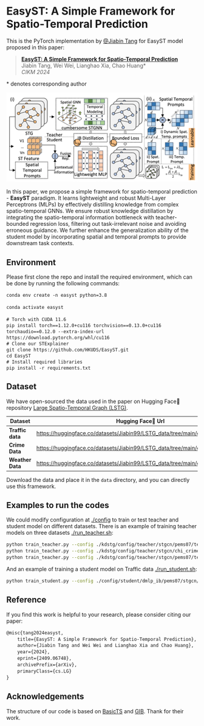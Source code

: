 # EasyST: A Simple Framework for Spatio-Temporal Prediction

This is the PyTorch implementation by <a href='https://github.com/tjb-tech'>@Jiabin Tang</a> for EasyST model proposed in this paper:

 >**<a href='https://arxiv.org/abs/2409.06748'>EasyST: A Simple Framework for Spatio-Temporal Prediction</a>**  
 >Jiabin Tang, Wei Wei, Lianghao Xia, Chao Huang*\
 >*CIKM 2024*

\* denotes corresponding author

<p align="center">
<img src="./image/EasyST.png" alt="EasyST" />
</p>

In this paper, we propose a simple framework for spatio-temporal prediction - **EasyST** paradigm. It learns lightweight and robust Multi-Layer Perceptrons (MLPs) by effectively distilling knowledge from complex spatio-temporal GNNs. We ensure robust knowledge distillation by integrating the spatio-temporal information bottleneck with teacher-bounded regression loss, filtering out task-irrelevant noise and avoiding erroneous guidance. We further enhance the generalization ability of the student model by incorporating spatial and temporal prompts to provide downstream task contexts.  

## Environment

Please first clone the repo and install the required environment, which can be done by running the following commands:

```shell
conda env create -n easyst python=3.8

conda activate easyst

# Torch with CUDA 11.6
pip install torch==1.12.0+cu116 torchvision==0.13.0+cu116 torchaudio==0.12.0 --extra-index-url https://download.pytorch.org/whl/cu116
# Clone our STExplainer
git clone https://github.com/HKUDS/EasyST.git
cd EasyST
# Install required libraries
pip install -r requirements.txt
```

##  Dataset

We have open-sourced the data used in the paper on Hugging Face🤗 repository [Large Spatio-Temporal Graph (LSTG)](https://huggingface.co/datasets/Jiabin99/LSTG_data).

| Dataset          | Hugging Face🤗 Url                                            |
| ---------------- | ------------------------------------------------------------ |
| **Traffic data** | https://huggingface.co/datasets/Jiabin99/LSTG_data/tree/main/dataset/PEMS07 |
| **Crime Data**   | https://huggingface.co/datasets/Jiabin99/LSTG_data/tree/main/dataset/CHI_Crime |
| **Weather Data** | https://huggingface.co/datasets/Jiabin99/LSTG_data/tree/main/dataset/weather2k |

Download the data and place it in the `data` directory, and you can directly use this framework.

## Examples to run the codes

We could modify configuration at [./config](./config) to train or test teacher and student model on different datasets. There is an example of training teacher models on three datasets [./run_teacher.sh](./run_teacher.sh): 

```bash
python train_teacher.py --config ./kdstg/config/teacher/stgcn/pems07/teacher_stgcn_end_dim_128_pems7.yaml # Traffic data
python train_teacher.py --config ./kdstg/config/teacher/stgcn/chi_crime/teacher_stgcn_end_dim_128_chi.yaml # Crime Data
python train_teacher.py --config ./kdstg/config/teacher/stgcn/pems07/teacher_stgcn_end_dim_128_wth.yaml # Weather Data

```

And an example of training a student model on Traffic data [./run_student.sh](./run_student.sh): 

```bash
python train_student.py --config ./config/student/dmlp_ib/pems07/stgcn/student.yaml
```

## Reference

If you find this work is helpful to your research, please consider citing our paper:

```tex
@misc{tang2024easyst,
    title={EasyST: A Simple Framework for Spatio-Temporal Prediction},
    author={Jiabin Tang and Wei Wei and Lianghao Xia and Chao Huang},
    year={2024},
    eprint={2409.06748},
    archivePrefix={arXiv},
    primaryClass={cs.LG}
}
```



## Acknowledgements

The structure of our code is based on [BasicTS](https://github.com/zezhishao/BasicTS) and [GIB](https://github.com/snap-stanford/GIB). Thank for their work.
